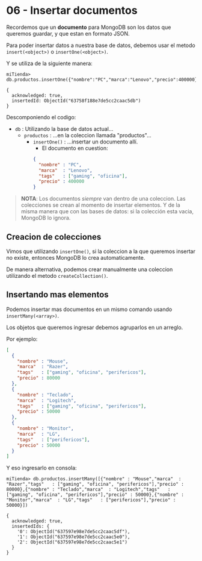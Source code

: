 # 06 - Insertar documentos

Recordemos que un **documento** para MongoDB son los datos que queremos guardar, y
que estan en formato JSON.

Para poder insertar datos a nuestra base de datos, debemos usar el metodo `insert(<object>)` o `insertOne(<object>)`.

Y se utiliza de la siguiente manera:

```
miTienda> db.productos.insertOne({"nombre":"PC","marca":"Lenovo","precio":400000})

{
  acknowledged: true,
  insertedId: ObjectId("63758f188e7de5cc2caac5db")
}
```

Descomponiendo el codigo:

* `db` : Utilizando la base de datos actual...
  * `productos` : ...en la coleccion llamada "productos"...
    * `insertOne()` : ...insertar un documento allí.
      * El documento en cuestion:
      ```json
      {
        "nombre" : "PC",
        "marca"  : "Lenovo",
        "tags"   : ["gaming", "oficina"],
        "precio" : 400000
      }
      ```

> **NOTA**: Los documentos _siempre_ van dentro de una coleccion. Las colecciones
se crean al momento de insertar elementos. Y de la misma manera que con las
bases de datos: si la colección esta vacia, MongoDB lo ignora.

## Creacion de colecciones

Vimos que utilizando `insertOne()`, si la coleccion a la que queremos insertar
no existe, entonces MongoDB lo crea automaticamente.

De manera alternativa, podemos crear manualmente una coleccion utilizando el metodo
`createCollection()`.

## Insertando mas elementos

Podemos insertar mas documentos en un mismo comando usando `insertMany(<array>)`.

Los objetos que queremos ingresar debemos agruparlos en un arreglo.

Por ejemplo:

```json
[
  {
    "nombre" : "Mouse",
    "marca"  : "Razer",
    "tags"   : ["gaming", "oficina", "perifericos"],
    "precio" : 80000
  },
  {
    "nombre" : "Teclado",
    "marca"  : "Logitech",
    "tags"   : ["gaming", "oficina", "perifericos"],
    "precio" : 50000
  },
  {
    "nombre" : "Monitor",
    "marca"  : "LG",
    "tags"   : ["perifericos"],
    "precio" : 50000
  }
]
```

Y eso ingresarlo en consola:

```
miTienda> db.productos.insertMany([{"nombre" : "Mouse","marca"  : "Razer","tags"   : ["gaming", "oficina", "perifericos"],"precio" : 80000},{"nombre" : "Teclado","marca"  : "Logitech","tags"   : ["gaming", "oficina", "perifericos"],"precio" : 50000},{"nombre" : "Monitor","marca"  : "LG","tags"   : ["perifericos"],"precio" : 50000}])

{
  acknowledged: true,
  insertedIds: {
    '0': ObjectId("637597e98e7de5cc2caac5df"),
    '1': ObjectId("637597e98e7de5cc2caac5e0"),
    '2': ObjectId("637597e98e7de5cc2caac5e1")
  }
}
```
